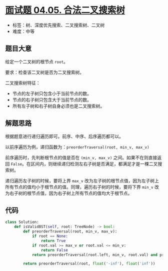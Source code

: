 # [面试题 04.05. 合法二叉搜索树](https://leetcode.cn/problems/legal-binary-search-tree-lcci/)

- 标签：树、深度优先搜索、二叉搜索树、二叉树
- 难度：中等

## 题目大意

给定一个二叉树的根节点 `root`。

要求：检查该二叉树是否为二叉搜索树。

二叉搜索树特征：

- 节点的左子树只包含小于当前节点的数。
- 节点的右子树只包含大于当前节点的数。
- 所有左子树和右子树自身必须也是二叉搜索树。

## 解题思路

根据题意进行递归遍历即可。前序、中序、后序遍历都可以。

以前序遍历为例，递归函数为：`preorderTraversal(root, min_v, max_v)`

前序遍历时，先判断根节点的值是否在 `(min_v, max_v)` 之间。如果不在则直接返回 `False`。在区间内，则继续递归检测左右子树是否满足，都满足才是一棵二叉搜索树。

递归遍历左子树的时候，要将上界 `max_v` 改为左子树的根节点值，因为左子树上所有节点的值均小于根节点的值。同理，遍历右子树的时候，要将下界 `min_v` 改为右子树的根节点值，因为右子树上所有节点的值均大于根节点。

## 代码

```Python
class Solution:
    def isValidBST(self, root: TreeNode) -> bool:
        def preorderTraversal(root, min_v, max_v):
            if root == None:
                return True
            if root.val >= max_v or root.val <= min_v:
                return False
            return preorderTraversal(root.left, min_v, root.val) and preorderTraversal(root.right, root.val, max_v)

        return preorderTraversal(root, float('-inf'), float('inf'))
```

